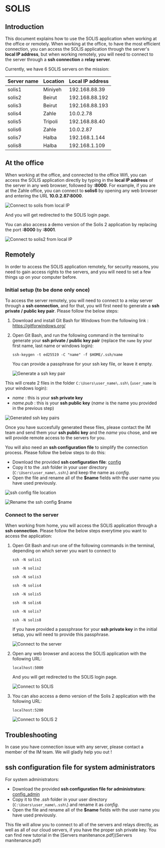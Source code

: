 # SOLIS

## Introduction

This document explains how to use the SOLIS application when working at the office or remotely.
When working at the office, to have the most efficient connection, you can access the SOLIS application through the server's **local IP address**, but when working remotely, you will need to connect to the server through a **ssh connection** a **relay server**.

Currently, we have 6 SOLIS servers on the mission:

| Server name | Location | Local IP address |
| ----------- | -------- | ---------------- |
| solis1      | Miniyeh  | 192.168.88.39    |
| solis2      | Beirut   | 192.168.88.192   |
| solis3      | Beirut   | 192.168.88.193   |
| solis4      | Zahle    | 10.0.2.78        |
| solis5      | Tripoli  | 192.168.88.40    |
| solis6      | Zahle    | 10.0.2.87        |
| solis7      | Halba    | 192.168.1.144    |
| solis8      | Halba    | 192.168.1.109    |

## At the office

When working at the office, and connected to the office Wifi, you can access the SOLIS application directly by typing in the **local IP address** of the server in any web browser, followed by **:8000**.
For example, if you are at the Zahle office, you can connect to **solis6** by opening any web browser and entering the URL **10.0.2.87:8000**.

![Connect to solis from local IP](connect_to_solis_1.png "Connect to solis from local IP")

And you will get redirected to the SOLIS login page.

You can also access a demo version of the Solis 2 application by replacing the port **:8000** by **:8001**.

![Connect to solis2 from local IP](connect_to_solis_1_1.png "Connect to solis2 from local IP")

## Remotely

In order to access the SOLIS application remotely, for security reasons, you need to gain access rights to the servers, and you will need to set a few things up on your computer before.

### Initial setup (to be done only once)

To access the server remotely, you will need to connect to a relay server through a **ssh connection**, and for that, you will first need to generate a **ssh private / public key pair**.
Please follow the below steps:

1. Download and install Git Bash for Windows from the following link : <https://gitforwindows.org/>
2. Open Git Bash, and run the following command in the terminal to generate your **ssh private / public key pair** (replace the `name` by your first name, last name or windows login):

   `ssh-keygen -t ed25519 -C "name" -f $HOME/.ssh/name`

   You can provide a passphrase for your ssh key file, or leave it empty.

   ![Generate a ssh key pair](connect_to_solis_2.png "Generate a ssh key pair")

This will create 2 files in the folder `C:\Users\user_name\.ssh\` (`user_name` is your windows login):

- _name_ : this is your **ssh private key**
- _name.pub_ : this is your **ssh public key**
  (_name_ is the name you provided in the previous step)

![Generated ssh key pairs](connect_to_solis_3.png "Generated ssh key pairs")

Once you have succesfully generated these files, please contact the IM team and send them your **ssh public key** and the _name_ you chose, and we will provide remote access to the servers for you.

You will also need an **ssh configuration file** to simplify the connection process. Please follow the below steps to do this:

- Download the provided **ssh configuration file**: [config](config)
- Copy it to the _.ssh_ folder in your user directory (`C:\Users\user_name\.ssh\`) and keep the name as _config_.
- Open the file and rename all of the **$name** fields with the user name you have used previously.

![ssh config file location](connect_to_solis_3_1.png "ssh config file location")

![Rename the ssh config $name](connect_to_solis_3_2.png "Rename the ssh config $name")

### Connect to the server

When working from home, you will access the SOLIS application through a **ssh connection**. Please follow the below steps everytime you want to access the application:

1. Open Git Bash and run one of the following commands in the terminal, depending on which server you want to connect to

   `ssh -N solis1`

   `ssh -N solis2`

   `ssh -N solis3`

   `ssh -N solis4`

   `ssh -N solis5`

   `ssh -N solis6`
   
   `ssh -N solis7`
   
   `ssh -N solis8`

   If you have provided a passphrase for your **ssh private key** in the initial setup, you will need to provide this passphrase.

   ![Connect to the server](connect_to_solis_4.png "Connect to the server")

2. Open any web browser and access the SOLIS application with the following URL:

   `localhost:5000`

   And you will get redirected to the SOLIS login page.

   ![Connect to SOLIS](connect_to_solis_5.png "Connect to SOLIS")

3. You can also access a demo version of the Solis 2 application with the following URL:

   `localhost:5200`

   ![Connect to SOLIS 2](connect_to_solis_5_1.png "Connect to SOLIS 2")

## Troubleshooting

In case you have connection issue with any server, please contact a member of the IM team. We will gladly help you out !

## ssh configuration file for system administrators

For system administrators:

- Download the provided **ssh configuration file for administrators**: [config_admin](config_admin)
- Copy it to the _.ssh_ folder in your user directory (`C:\Users\user_name\.ssh\`) and rename it as _config_.
- Open the file and rename all of the **$name** fields with the user name you have used previously.

This file will allow you to connect to all of the servers and relays directly, as well as all of our cloud servers, if you have the proper ssh private key.
You can find new tutorial in the  [Servers manitenance.pdf](Servers manitenance.pdf)
